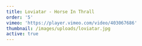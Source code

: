 ```yaml
---
title: Loviatar - Horse In Thrall
order: '5'
vimeo: 'https://player.vimeo.com/video/403067686'
thumbnail: /images/uploads/loviatar.jpg
active: true
---
```

